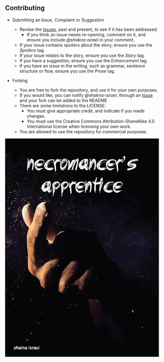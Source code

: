 ## Contributing

* Submitting an Issue, Complaint or Suggestion
    * Review the [Issues](https://github.com/shakna-israel/NecromancersApprentice/issues?q=is%3Aissue), past and present, to see if it has been addressed.
        * If you think an issue needs re-opening, comment on it, and ensure you include *@shakna-israel* in your comment.
    * If your issue contains spoilers about the story, ensure you use the *Spoilers* tag.
    * If your issue relates to the story, ensure you use the *Story* tag.
    * If you have a suggestion, ensure you use the *Enhancement* tag.
    * If you have an issue in the writing, such as grammar, sentence structure or flow, ensure you use the *Prose* tag.

* Forking
    * You are free to fork the repository, and use it for your own purposes.
    * If you would like, you can notify *@shakna-israel*, through an [Issue]() and your fork can be added to the README
    * There are some limitations to the LICENSE:
        * You must give appropriate credit, and indicate if you made changes.
        * You must use the Creative Commons Attribution-ShareAlike 4.0 International license when licensing your own work.
    * You are allowed to use the repository for commercial purposes.

![Front cover](img/frontCover.jpg)
